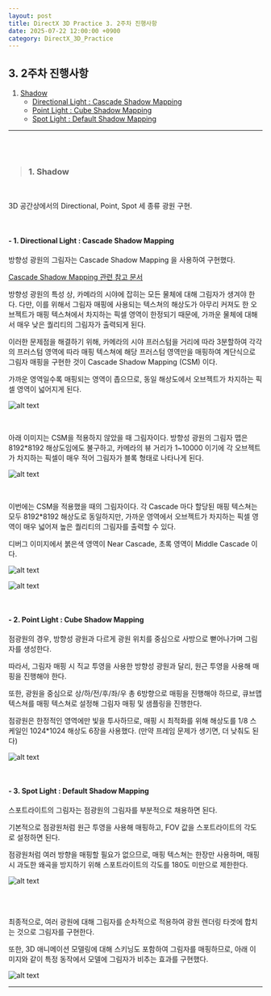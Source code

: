 ```yaml
---
layout: post
title: DirectX 3D Practice 3. 2주차 진행사항
date: 2025-07-22 12:00:00 +0900
category: DirectX_3D_Practice
---
```


## 3. 2주차 진행사항

1. [Shadow](#1-shadow)
    - [Directional Light : Cascade Shadow Mapping](#--1-directional-light--cascade-shadow-mapping)
    - [Point Light : Cube Shadow Mapping](#--2-point-light--cube-shadow-mapping)
    - [Spot Light : Default Shadow Mapping](#--3-spot-light--default-shadow-mapping)

---

<br><br>

>### 1. Shadow

<br>

3D 공간상에서의 Directional, Point, Spot 세 종류 광원 구현.

<br>

#### - 1. Directional Light : Cascade Shadow Mapping

방향성 광원의 그림자는 Cascade Shadow Mapping 을 사용하여 구현했다.

[Cascade Shadow Mapping 관련 참고 문서](https://ogldev.org/www/tutorial49/tutorial49.html)

방향성 광원의 특성 상, 카메라의 시야에 잡히는 모든 물체에 대해 그림자가 생겨야 한다. 다만, 이를 위해서 그림자 매핑에 사용되는 텍스쳐의 해상도가 아무리 커져도 한 오브젝트가 매핑 텍스쳐에서 차지하는 픽셀 영역이 한정되기 때문에, 가까운 물체에 대해서 매우 낮은 퀄리티의 그림자가 출력되게 된다.

이러한 문제점을 해결하기 위해, 카메라의 시야 프러스텀을 거리에 따라 3분할하여 각각의 프러스텀 영역에 따라 매핑 텍스쳐에 해당 프러스텀 영역만을 매핑하여 계단식으로 그림자 매핑을 구현한 것이 Cascade Shadow Mapping (CSM) 이다.

가까운 영역일수록 매핑되는 영역이 좁으므로, 동일 해상도에서 오브젝트가 차지하는 픽셀 영역이 넓어지게 된다.

![alt text](\public\img\cascade_frustum.png)

<br>

아래 이미지는 CSM을 적용하지 않았을 때 그림자이다. 방향성 광원의 그림자 맵은 8192\*8192 해상도임에도 불구하고, 카메라의 뷰 거리가 1~10000 이기에 각 오브젝트가 차지하는 픽셀이 매우 적어 그림자가 블록 형태로 나타나게 된다.

![alt text](\public\img\DirectionalShadow_No_CSM.png)

<br>

이번에는 CSM을 적용했을 때의 그림자이다. 각 Cascade 마다 할당된 매핑 텍스쳐는 모두 8192\*8192 해상도로 동일하지만, 가까운 영역에서 오브젝트가 차지하는 픽셀 영역이 매우 넓어져 높은 퀄리티의 그림자를 출력할 수 있다.

디버그 이미지에서 붉은색 영역이 Near Cascade, 초록 영역이 Middle Cascade 이다.

![alt text](\public\img\DirectionalShadow_CSM.png)

![alt text](\public\img\DirectionalShadow_CSM_debug.png)


<br>

#### - 2. Point Light : Cube Shadow Mapping

점광원의 경우, 방향성 광원과 다르게 광원 위치를 중심으로 사방으로 뻗어나가며 그림자를 생성한다.

따라서, 그림자 매핑 시 직교 투영을 사용한 방향성 광원과 달리, 원근 투영을 사용해 매핑을 진행해야 한다.

또한, 광원을 중심으로 상/하/전/후/좌/우 총 6방향으로 매핑을 진행해야 하므로, 큐브맵 텍스쳐를 매핑 텍스쳐로 설정해 그림자 매핑 및 샘플링을 진행한다.

점광원은 한정적인 영역에만 빛을 투사하므로, 매핑 시 최적화를 위해 해상도를 1/8 스케일인 1024\*1024 해상도 6장을 사용했다. (만약 프레임 문제가 생기면, 더 낮춰도 된다)

![alt text](\public\img\PointShadow.png)

<br>

#### - 3. Spot Light : Default Shadow Mapping

스포트라이트의 그림자는 점광원의 그림자를 부분적으로 채용하면 된다.

기본적으로 점광원처럼 원근 투영을 사용해 매핑하고, FOV 값을 스포트라이트의 각도로 설정하면 된다.

점광원처럼 여러 방향을 매핑할 필요가 없으므로, 매핑 텍스쳐는 한장만 사용하며, 매핑 시 과도한 왜곡을 방지하기 위해 스포트라이트의 각도를 180도 미만으로 제한한다.

![alt text](\public\img\SpotShadow.png)



<br><br>

최종적으로, 여러 광원에 대해 그림자를 순차적으로 적용하여 광원 렌더링 타겟에 합치는 것으로 그림자를 구현한다.

또한, 3D 애니메이션 모델링에 대해 스키닝도 포함하여 그림자를 매핑하므로, 아래 이미지와 같이 특정 동작에서 모델에 그림자가 비추는 효과를 구현했다.

![alt text](\public\img\ModelShadow.png)


---